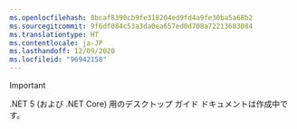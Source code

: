 ```yaml
---
ms.openlocfilehash: 8bcaf8390cb9fe318204ed9fd4a9fe30ba5a68b2
ms.sourcegitcommit: 9f6df084c53a3da0ea657ed0d708a72213683084
ms.translationtype: HT
ms.contentlocale: ja-JP
ms.lasthandoff: 12/09/2020
ms.locfileid: "96942158"
---
```


> [!IMPORTANT]
> .NET 5 (および .NET Core) 用のデスクトップ ガイド ドキュメントは作成中です。
